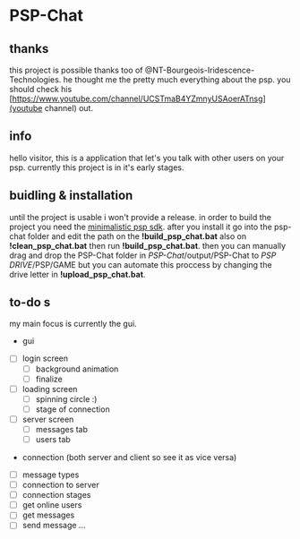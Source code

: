 # PSP-Chat

## thanks
 this project is possible thanks too of @NT-Bourgeois-Iridescence-Technologies. he thought me the pretty much everything about the psp. you should check his [https://www.youtube.com/channel/UCSTmaB4YZmnyUSAoerATnsg](youtube channel) out.

## info
 hello visitor, this is a application that let's you talk with other users on your psp. currently this project is in it's early stages. 
 
## buidling & installation
 until the project is usable i won't provide a release. in order to build the project you need the [minimalistic psp sdk](https://sourceforge.net/projects/minpspw/). after you install it go into the psp-chat folder and edit the path on the **!build_psp_chat.bat** also on **!clean_psp_chat.bat** then run **!build_psp_chat.bat**. then you can manually drag and drop the PSP-Chat folder in *PSP-Chat*/output/PSP-Chat to *PSP DRIVE*/PSP/GAME but you can automate this proccess by changing the drive letter in **!upload_psp_chat.bat**.
 
 ## to-do s
 my main focus is currently the gui.
 - gui
 - [ ] login screen
   - [ ] background animation
   - [ ] finalize
 - [ ] loading screen
   - [ ] spinning circle :)
   - [ ] stage of connection
 - [ ] server screen
   - [ ] messages tab
   - [ ] users tab
 
 - connection (both server and client so see it as vice versa)
 - [ ] message types
 - [ ] connection to server
 - [ ] connection stages
 - [ ] get online users
 - [ ] get messages
 - [ ] send message
 ...
